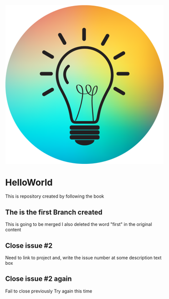 ![headshot](Daco_1868483.png)

# HelloWorld
This is repository created by following the book


## The is the first Branch created
This is going to be merged
I also deleted the word "first" in the original content


## Close issue #2
Need to link to project
and, write the issue number at some description text box


## Close issue #2 again
Fail to close previously
Try again this time
